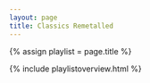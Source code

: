 ```yaml
---
layout: page
title: Classics Remetalled
---
```


{% assign playlist = page.title %}

{% include playlistoverview.html %}
